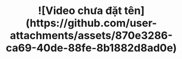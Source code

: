 <h1 align="center">
![Video chưa đặt tên](https://github.com/user-attachments/assets/870e3286-ca69-40de-88fe-8b1882d8ad0e)
</h1>

<!--
**maiminhdung/maiminhdung** is a ✨ _special_ ✨ repository because its `README.md` (this file) appears on your GitHub profile.

Here are some ideas to get you started:

- 🔭 I’m currently working on ...
- 🌱 I’m currently learning ...
- 👯 I’m looking to collaborate on ...
- 🤔 I’m looking for help with ...
- 💬 Ask me about ...
- 📫 How to reach me: ...
- 😄 Pronouns: ...
- ⚡ Fun fact: ...
-->
